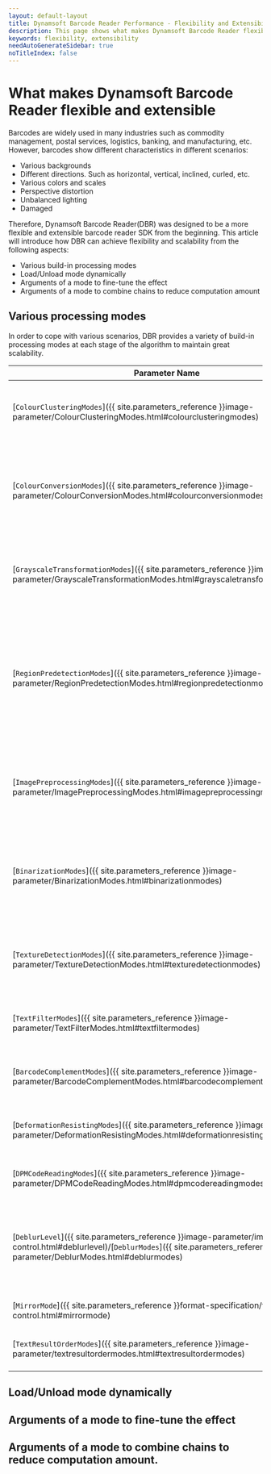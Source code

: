 ```yaml
---
layout: default-layout
title: Dynamsoft Barcode Reader Performance - Flexibility and Extensibility
description: This page shows what makes Dynamsoft Barcode Reader flexible and extensible
keywords: flexibility, extensibility
needAutoGenerateSidebar: true
noTitleIndex: false
---
```


# What makes Dynamsoft Barcode Reader flexible and extensible

Barcodes are widely used in many industries such as commodity management, postal services, logistics, banking, and manufacturing, etc. However, barcodes  show different characteristics in different scenarios:
- Various backgrounds
- Different directions. Such as horizontal, vertical, inclined, curled, etc.
- Various colors and scales
- Perspective distortion
- Unbalanced lighting
- Damaged

Therefore, Dynamsoft Barcode Reader(DBR) was designed to be a more flexible and extensible barcode reader SDK from the beginning. This article will introduce how DBR can achieve flexibility and scalability from the following aspects:

- Various build-in processing modes
- Load/Unload mode dynamically
- Arguments of a mode to fine-tune the effect
- Arguments of a mode to combine chains to reduce computation amount

## Various processing modes

In order to cope with various scenarios, DBR provides a variety of build-in processing modes at each stage of the algorithm to maintain great scalability. 


| **Parameter Name** | **Functionality** | **Status** |
| ------------------ | ---------------------------- | ---------- |
| [`ColourClusteringModes`]({{ site.parameters_reference }}image-parameter/ColourClusteringModes.html#colourclusteringmodes) | To categorize colours into a few colours representing background or foreground. | Available, Extensible |
| [`ColourConversionModes`]({{ site.parameters_reference }}image-parameter/ColourConversionModes.html#colourconversionmodes) | To set the conversion from colour to grayscale, which keeps or enhances the features of the region of interest. | Work in progress |
| [`GrayscaleTransformationModes`]({{ site.parameters_reference }}image-parameter/GrayscaleTransformationModes.html#grayscaletransformationmodes) | To emphasize the features of regions of interest with processing of the grayscale image. | Available, Extensible |
| [`RegionPredetectionModes`]({{ site.parameters_reference }}image-parameter/RegionPredetectionModes.html#regionpredetectionmodes) | To limit the subsequent stages in special areas to speed up by detecting the regions of interest automatically. Pre-detection is based on the colour/grayscale distribution of each area. | Available, Extensible |
| [`ImagePreprocessingModes`]({{ site.parameters_reference }}image-parameter/ImagePreprocessingModes.html#imagepreprocessingmodes) | To enhance/keep features of barcode zones by processing colour or grayscale images. | Available, Extensible |
| [`BinarizationModes`]({{ site.parameters_reference }}image-parameter/BinarizationModes.html#binarizationmodes) | To enhance/keep features of barcode zones by applying different binarization methods and arguments. | Available, Extensible |
| [`TextureDetectionModes`]({{ site.parameters_reference }}image-parameter/TextureDetectionModes.html#texturedetectionmodes) | To reduce the time cost and error probability caused by textures that resemble 1D barcodes. | Available, Extensible |
| [`TextFilterModes`]({{ site.parameters_reference }}image-parameter/TextFilterModes.html#textfiltermodes) | To exclude the text from barcodes and reduce time cost. | Available, Extensible |
| [`BarcodeComplementModes`]({{ site.parameters_reference }}image-parameter/BarcodeComplementModes.html#barcodecomplementmodes) | To detect and complete a barcode with missing border modules. | Available for QRCode and DataMatrix |
| [`DeformationResistingModes`]({{ site.parameters_reference }}image-parameter/DeformationResistingModes.html#deformationresistingmodes) | To detect and restore a two-dimensional barcode from deformation. | Available for QRCode and DataMatrix |
| [`DPMCodeReadingModes`]({{ site.parameters_reference }}image-parameter/DPMCodeReadingModes.html#dpmcodereadingmodes) | To separate and identify modules of a DPM barcode. | Available for DataMatrix |
| [`DeblurLevel`]({{ site.parameters_reference }}image-parameter/image-process-control.html#deblurlevel)/[`DeblurModes`]({{ site.parameters_reference }}image-parameter/DeblurModes.html#deblurmodes) | To apply a variety of image processing methods to sample modules. The higher the level, the more attempts. | Available |
| [`MirrorMode`]({{ site.parameters_reference }}format-specification/format-control.html#mirrormode) | To try to decode barcode with mirroring. | Available |
| [`TextResultOrderModes`]({{ site.parameters_reference }}image-parameter/textresultordermodes.html#textresultordermodes) | To sort the results according to certain factors. | Available |

## Load/Unload mode dynamically

## Arguments of a mode to fine-tune the effect

## Arguments of a mode to combine chains to reduce computation amount.





